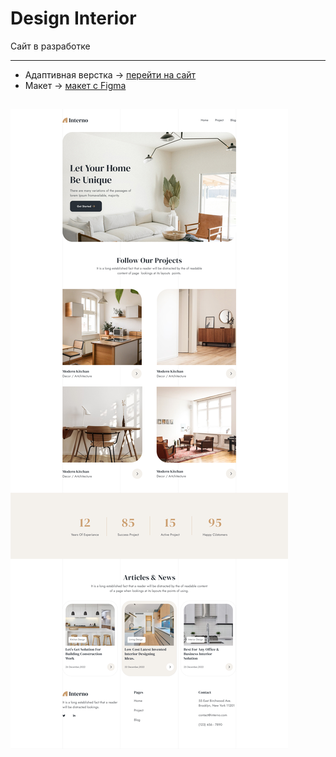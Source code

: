 # Design Interior 
Сайт в разработке


---
- Адаптивная верстка -> [перейти на сайт](https://shiverskikh.github.io/Final-project_Design-site/)
- Макет -> [макет c Figma](https://www.figma.com/file/okdYD45Tj2JpKsNASccUmf/Interior-Design-Webflow-Website-Template-(Community)-(Copy)-(Copy)?node-id=101%3A14&mode=dev)

![Сайт](img/Homepage%20-%201.jpg)
---
